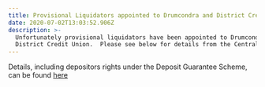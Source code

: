 ```yaml
---
title: Provisional Liquidators appointed to Drumcondra and District Credit Union
date: 2020-07-02T13:03:52.906Z
description: >-
  Unfortunately provisional liquidators have been appointed to Drumcondra and
  District Credit Union.  Please see below for details from the Central Bank
---
```

Details, including depositors rights under the Deposit Guarantee Scheme, can be found [here](https://www.centralbank.ie/news/article/press-release-provisional-liquidators-appointed-to-drumcondra-and-district-credit-union-02-jul-2020)
